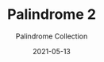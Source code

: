 ---
subtitle: "Palindrome Collection"
image_secondary: "img/1ca57d64cd9c389393d59a299403022e406cf4b0-2400x1200.png"
description: "Sculptural%20and%20malleable%20the%20contortionist%20Palindrome%20was%20built%20to%20adapt%20to%20its%20environment.%20Each%20installation%20is%20unique%2C%20thanks%20to%20the%20modular%20composition%20of%20its%20tubular%20steel%20arms.%20They%20rotate%20to%20the%20custom%20configuration%20dictated%20by%20the%20size%20and%20shape%20of%20a%20space.%A0%A0"
category: "Chandeliers"
designer: "Rbw"
tags: 
  - "Chandeliers"
title: "Palindrome 2"
href: "https://rbw.com/products/palindrome-2/pc31-pf13-27-120_tm_dex"
image_primary: "img/PD-2_default.jpg"
manufacturer: "Rich Brilliant Willing"
slug: "/manufacturers/rbw/chandeliers/rbw-palindrome-2"
date: "2021-05-13"
---